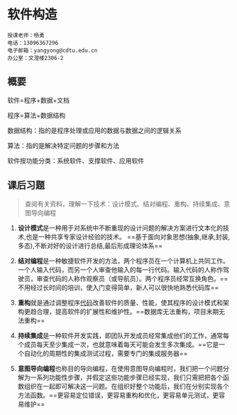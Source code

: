 # 软件构造

```
授课老师：杨勇
电话：13096367296
电子邮箱：yangyong@cdtu.edu.cn
办公室：文澄楼2306-2
```

## 概要

软件=程序+数据+文档

程序=算法+数据结构

数据结构：指的是程序处理或应用的数据与数据之间的逻辑关系

算法：指的是解决特定问题的步骤和方法

软件按功能分类：系统软件、支撑软件、应用软件

## 课后习题

> 查阅有关资料，理解一下技术：设计模式、结对编程、重构、持续集成、意图导向编程

1. **设计模式**是一种用于对系统中不断重现的设计问题的解决方案进行文本化的技术,也是一种共享专家设计经验的技术。 ==基于面向对象思想(抽象,继承,封装,多态),不断对好的设计进行总结,最后形成理论体系==

2. **结对编程**是一种敏捷软件开发的方法，两个程序员在一个计算机上共同工作。一个人输入代码，而另一个人审查他输入的每一行代码。输入代码的人称作驾驶员，审查代码的人称作观察员（或导航员）。两个程序员经常互换角色。==不用经过长时间的培训，使入门变得简单，新人可以很快地熟悉代码库==

3. **重构**就是通过调整程序[代码](https://baike.baidu.com/item/代码/86048?fromModule=lemma_inlink)改善软件的质量、性能，使其程序的设计模式和架构更趋合理，提高软件的扩展性和维护性。==数据库无法重构，项目末期无法重构==

4. **持续集成**是一种软件开发实践，即团队开发成员经常集成他们的工作，通常每个成员每天至少集成一次，也就意味着每天可能会发生多次集成。==它是一个自动化的周期性的集成测试过程，需要专门的集成服务器==

5. **意图导向编程**也称目的导向编程，在使用意图导向编程时，我们把一个问题分解为一系列功能性步骤，并假定这些功能步骤已经实现，我们只需把把各个函数组织在一起即可解决这一问题。在组织好整个功能后，我们在分别实现各个方法函数。==更容易定位错误，更容易重构和优化，更容易单元测试，更容易维护==